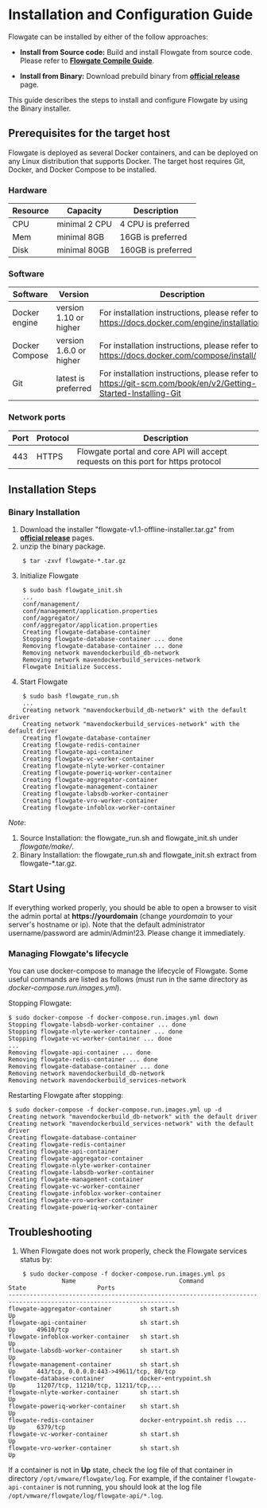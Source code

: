 # Installation and Configuration Guide
Flowgate can be installed by either of the follow approaches: 

- **Install from Source code:** Build and install Flowgate from source code. Please refer to **[Flowgate Compile Guide](compile_guide.md)**.

- **Install from Binary:** Download prebuild binary from **[official release](https://github.com/vmware/flowgate/releases)** page.


This guide describes the steps to install and configure Flowgate by using the Binary installer.

## Prerequisites for the target host
Flowgate is deployed as several Docker containers, and can be deployed on any Linux distribution that supports Docker. The target host requires Git, Docker, and Docker Compose to be installed.  
### Hardware
|Resource|Capacity|Description|
|---|---|---|
|CPU|minimal 2 CPU|4 CPU is preferred|
|Mem|minimal 8GB|16GB is preferred|
|Disk|minimal 80GB|160GB is preferred|
### Software
|Software|Version|Description|
|---|---|---|
|Docker engine|version 1.10 or higher|For installation instructions, please refer to: https://docs.docker.com/engine/installation/|
|Docker Compose|version 1.6.0 or higher|For installation instructions, please refer to: https://docs.docker.com/compose/install/|
|Git|latest is preferred|For installation instructions, please refer to: https://git-scm.com/book/en/v2/Getting-Started-Installing-Git|
### Network ports 
|Port|Protocol|Description|
|---|---|---|
|443|HTTPS|Flowgate portal and core API will accept requests on this port for https protocol|

## Installation Steps

### Binary Installation

1. Download the installer "flowgate-v1.1-offline-installer.tar.gz" from **[official release](https://github.com/vmware/flowgate/releases)** pages.
2. unzip the binary package.
```
    $ tar -zxvf flowgate-*.tar.gz
```

3. Initialize Flowgate

```
    $ sudo bash flowgate_init.sh
    ...
    conf/management/
    conf/management/application.properties
    conf/aggregator/
    conf/aggregator/application.properties
    Creating flowgate-database-container
    Stopping flowgate-database-container ... done
    Removing flowgate-database-container ... done
    Removing network mavendockerbuild_db-network
    Removing network mavendockerbuild_services-network
    Flowgate Initialize Success.
```

4. Start Flowgate

```
    $ sudo bash flowgate_run.sh
    ...
    Creating network "mavendockerbuild_db-network" with the default driver
    Creating network "mavendockerbuild_services-network" with the default driver
    Creating flowgate-database-container
    Creating flowgate-redis-container
    Creating flowgate-api-container
    Creating flowgate-vc-worker-container
    Creating flowgate-nlyte-worker-container
    Creating flowgate-poweriq-worker-container
    Creating flowgate-aggregator-container
    Creating flowgate-management-container
    Creating flowgate-labsdb-worker-container
    Creating flowgate-vro-worker-container
    Creating flowgate-infoblox-worker-container

```
*Note*:
1. Source Installation: the flowgate_run.sh and flowgate_init.sh under *flowgate/make/*.
2. Binary Installation: the flowgate_run.sh and flowgate_init.sh extract from flowgate-*.tar.gz.

## Start Using

If everything worked properly, you should be able to open a browser to visit the admin portal at **https://yourdomain** (change *yourdomain* to your server's hostname or ip). Note that the default administrator username/password are admin/Admin!23. Please change it immediately.

### Managing Flowgate's lifecycle
You can use docker-compose to manage the lifecycle of Flowgate. Some useful commands are listed as follows (must run in the same directory as *docker-compose.run.images.yml*).

Stopping Flowgate:
```
$ sudo docker-compose -f docker-compose.run.images.yml down
Stopping flowgate-labsdb-worker-container ... done
Stopping flowgate-nlyte-worker-container ... done
Stopping flowgate-vc-worker-container ... done
...
Removing flowgate-api-container ... done
Removing flowgate-redis-container ... done
Removing flowgate-database-container ... done
Removing network mavendockerbuild_db-network
Removing network mavendockerbuild_services-network
```  
Restarting Flowgate after stopping:
```
$ sudo docker-compose -f docker-compose.run.images.yml up -d
Creating network "mavendockerbuild_db-network" with the default driver
Creating network "mavendockerbuild_services-network" with the default driver
Creating flowgate-database-container
Creating flowgate-redis-container
Creating flowgate-api-container
Creating flowgate-aggregator-container
Creating flowgate-nlyte-worker-container
Creating flowgate-labsdb-worker-container
Creating flowgate-management-container
Creating flowgate-vc-worker-container
Creating flowgate-infoblox-worker-container
Creating flowgate-vro-worker-container
Creating flowgate-poweriq-worker-container
```  

## Troubleshooting
1. When Flowgate does not work properly, check the Flowgate services status by: 
```
    $ sudo docker-compose -f docker-compose.run.images.yml ps
               Name                             Command               State                    Ports                  
---------------------------------------------------------------------------------------------------------------------
flowgate-aggregator-container        sh start.sh                      Up                                              
flowgate-api-container               sh start.sh                      Up      49610/tcp                               
flowgate-infoblox-worker-container   sh start.sh                      Up                                              
flowgate-labsdb-worker-container     sh start.sh                      Up                                              
flowgate-management-container        sh start.sh                      Up      443/tcp, 0.0.0.0:443->49611/tcp, 80/tcp 
flowgate-database-container          docker-entrypoint.sh             Up      11207/tcp, 11210/tcp, 11211/tcp,...                             
flowgate-nlyte-worker-container      sh start.sh                      Up                                              
flowgate-poweriq-worker-container    sh start.sh                      Up                                              
flowgate-redis-container             docker-entrypoint.sh redis ...   Up      6379/tcp                                
flowgate-vc-worker-container         sh start.sh                      Up                                              
flowgate-vro-worker-container        sh start.sh                      Up  
```
If a container is not in **Up** state, check the log file of that container in directory ```/opt/vmware/flowgate/log```. For example, if the container ```flowgate-api-container``` is not running, you should look at the log file ```/opt/vmware/flowgate/log/flowgate-api/*.log```.  
